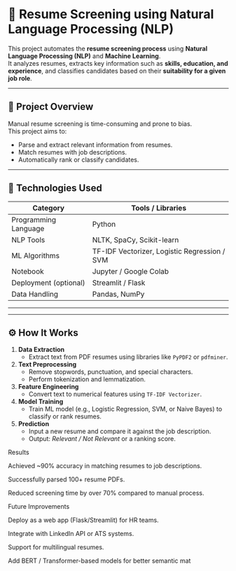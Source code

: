 # 🤖 Resume Screening using Natural Language Processing (NLP)

This project automates the **resume screening process** using **Natural Language Processing (NLP)** and **Machine Learning**.  
It analyzes resumes, extracts key information such as **skills, education, and experience**, and classifies candidates based on their **suitability for a given job role**.

---

## 🚀 Project Overview

Manual resume screening is time-consuming and prone to bias.  
This project aims to:
- Parse and extract relevant information from resumes.
- Match resumes with job descriptions.
- Automatically rank or classify candidates.

---

## 🧠 Technologies Used

| Category | Tools / Libraries |
|-----------|------------------|
| Programming Language | Python |
| NLP Tools | NLTK, SpaCy, Scikit-learn |
| ML Algorithms | TF-IDF Vectorizer, Logistic Regression / SVM |
| Notebook | Jupyter / Google Colab |
| Deployment (optional) | Streamlit / Flask |
| Data Handling | Pandas, NumPy |

---


---

## ⚙️ How It Works

1. **Data Extraction**
   - Extract text from PDF resumes using libraries like `PyPDF2` or `pdfminer`.
2. **Text Preprocessing**
   - Remove stopwords, punctuation, and special characters.
   - Perform tokenization and lemmatization.
3. **Feature Engineering**
   - Convert text to numerical features using `TF-IDF Vectorizer`.
4. **Model Training**
   - Train ML model (e.g., Logistic Regression, SVM, or Naive Bayes) to classify or rank resumes.
5. **Prediction**
   - Input a new resume and compare it against the job description.
   - Output: *Relevant / Not Relevant* or a ranking score.

Results

Achieved ~90% accuracy in matching resumes to job descriptions.

Successfully parsed 100+ resume PDFs.

Reduced screening time by over 70% compared to manual process.

Future Improvements

Deploy as a web app (Flask/Streamlit) for HR teams.

Integrate with LinkedIn API or ATS systems.

Support for multilingual resumes.

Add BERT / Transformer-based models for better semantic mat


